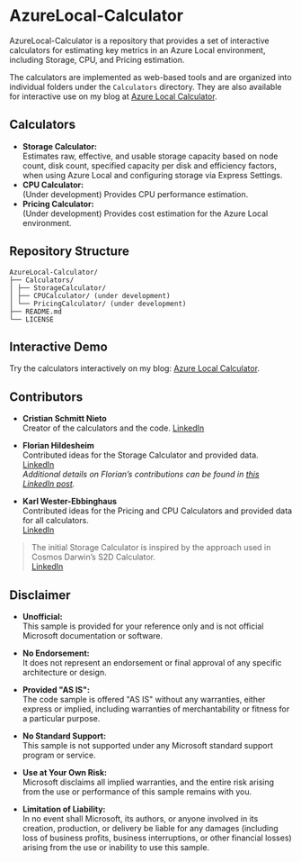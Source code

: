 # AzureLocal-Calculator

AzureLocal-Calculator is a repository that provides a set of interactive calculators for estimating key metrics in an Azure Local environment, including Storage, CPU, and Pricing estimation.

The calculators are implemented as web-based tools and are organized into individual folders under the `Calculators` directory. They are also available for interactive use on my blog at [Azure Local Calculator](https://schmitt-nieto.com/azurelocal-calculator/).

## Calculators

- **Storage Calculator:**  
  Estimates raw, effective, and usable storage capacity based on node count, disk count, specified capacity per disk and efficiency factors, when using Azure Local and configuring storage via Express Settings.
- **CPU Calculator:**  
  (Under development) Provides CPU performance estimation.
- **Pricing Calculator:**  
  (Under development) Provides cost estimation for the Azure Local environment.

## Repository Structure

```
AzureLocal-Calculator/ 
├── Calculators/ 
│ ├── StorageCalculator/ 
│ ├── CPUCalculator/ (under development) 
│ └── PricingCalculator/ (under development) 
├── README.md
└── LICENSE
```

## Interactive Demo

Try the calculators interactively on my blog: [Azure Local Calculator](https://schmitt-nieto.com/azurelocal-calculator/).

## Contributors

- **Cristian Schmitt Nieto**  
  Creator of the calculators and the code. [LinkedIn](https://www.linkedin.com/in/cristian-schmitt-nieto/)

- **Florian Hildesheim**  
  Contributed ideas for the Storage Calculator and provided data.  
  [LinkedIn](https://www.linkedin.com/in/florian-hildesheim-757bb0273/)  
  *Additional details on Florian’s contributions can be found in [this LinkedIn post](https://www.linkedin.com/posts/cristian-schmitt-nieto_azure-local-redundancy-activity-7301889003878846464-P3sb).*

- **Karl Wester-Ebbinghaus**  
  Contributed ideas for the Pricing and CPU Calculators and provided data for all calculators.  
  [LinkedIn](https://www.linkedin.com/in/karl-wester-ebbinghaus-a41507153/)

> The initial Storage Calculator is inspired by the approach used in Cosmos Darwin’s S2D Calculator.  
> [LinkedIn](https://www.linkedin.com/in/cosmosd/)

## Disclaimer

- **Unofficial:**  
  This sample is provided for your reference only and is not official Microsoft documentation or software.

- **No Endorsement:**  
  It does not represent an endorsement or final approval of any specific architecture or design.

- **Provided "AS IS":**  
  The code sample is offered "AS IS" without any warranties, either express or implied, including warranties of merchantability or fitness for a particular purpose.

- **No Standard Support:**  
  This sample is not supported under any Microsoft standard support program or service.

- **Use at Your Own Risk:**  
  Microsoft disclaims all implied warranties, and the entire risk arising from the use or performance of this sample remains with you.

- **Limitation of Liability:**  
  In no event shall Microsoft, its authors, or anyone involved in its creation, production, or delivery be liable for any damages (including loss of business profits, business interruptions, or other financial losses) arising from the use or inability to use this sample.


